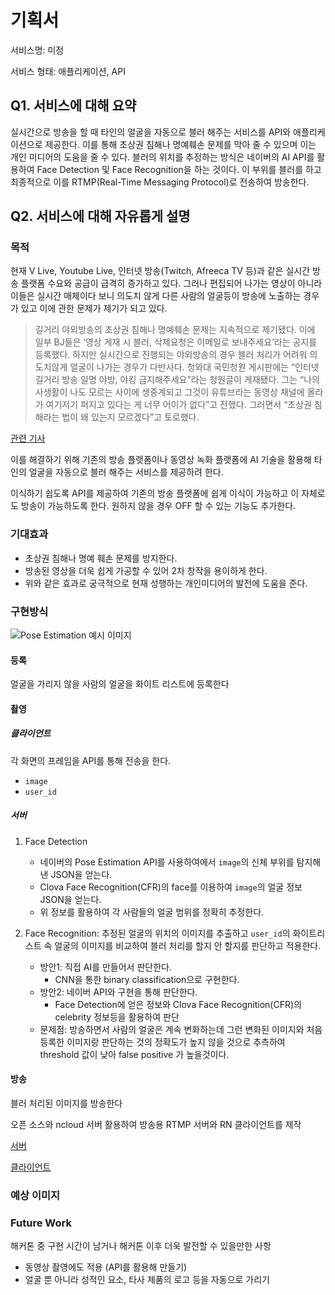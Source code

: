 # 기획서

서비스명: 미정

서비스 형태: 애플리케이션, API

## Q1. 서비스에 대해 요약

실시간으로 방송을 할 때 타인의 얼굴을 자동으로 블러 해주는 서비스를 API와 애플리케이션으로 제공한다. 이를 통해 초상권 침해나 명예훼손 문제를 막아 줄 수 있으며 이는 개인 미디어의 도움을 줄 수 있다. 블러의 위치를 추정하는 방식은 네이버의 AI API를 활용하여 Face Detection 및 Face Recognition을 하는 것이다. 이 부위를 블러를 하고 최종적으로 이를 RTMP(Real-Time Messaging Protocol)로 전송하여 방송한다.

## Q2. 서비스에 대해 자유롭게 설명

### 목적

현재 V Live, Youtube Live, 인터넷 방송(Twitch, Afreeca TV 등)과 같은 실시간 방송 플랫폼 수요와 공급이 급격히 증가하고 있다. 그러나 편집되어 나가는 영상이 아니라 이들은 실시간 매체이다 보니 의도치 않게 다른 사람의 얼굴등이 방송에 노출하는 경우가 있고 이에 관한 문제가 제기가 되고 있다.

> 길거리 야외방송의 초상권 침해나 명예훼손 문제는 지속적으로 제기됐다. 이에 일부 BJ들은 ‘영상 게재 시 블러, 삭제요청은 이메일로 보내주세요’라는 공지를 등록했다. 하지만 실시간으로 진행되는 야외방송의 경우 블러 처리가 어려워 의도치않게 얼굴이 나가는 경우가 다반사다.
> 청와대 국민청원 게시판에는 “인터넷 길거리 방송 일명 야방, 야킹 금지해주세요”라는 청원글이 게재됐다. 그는 “나의 사생활이 나도 모르는 사이에 생중계되고 그것이 유튜브라는 동영상 채널에 올라가 여기저기 퍼지고 있다는 게 너무 어이가 없다”고 전했다. 그러면서 “초상권 침해라는 법이 왜 있는지 모르겠다”고 토로했다.

[관련 기사](http://moneys.mt.co.kr/news/mwView.php?no=2019112616538075933&code=w1602&MRN)

이를 해결하기 위해 기존의 방송 플랫폼이나 동영상 녹화 플랫폼에 AI 기술을 활용해 타인의 얼굴을 자동으로 블러 해주는 서비스를 제공하려 한다.

이식하기 쉽도록 API를 제공하여 기존의 방송 플랫폼에 쉽게 이식이 가능하고 이 자체로도 방송이 가능하도록 한다. 원하지 않을 경우 OFF 할 수 있는 기능도 추가한다.

### 기대효과

- 초상권 침해나 명예 훼손 문제를 방지한다.
- 방송된 영상을 더욱 쉽게 가공할 수 있어 2차 창작을 용이하게 한다.
- 위와 같은 효과로 궁극적으로 현재 성행하는 개인미디어의 발전에 도움을 준다.

### 구현방식

![Pose Estimation 예시 이미지](https://xv-ncloud.pstatic.net/images/service/aiService/poseEsimation-1.xl.png)

#### 등록

얼굴을 가리지 않을 사람의 얼굴을 화이트 리스트에 등록한다

#### 촬영

##### 클라이언트

각 화면의 프레임을 API를 통해 전송을 한다.

- `image`
- `user_id`

##### 서버

1. Face Detection
   - 네이버의 Pose Estimation API를 사용하여에서 `image`의 신체 부위를 탐지해낸 JSON을 얻는다.
   - Clova Face Recognition(CFR)의 face를 이용하여 `image`의 얼굴 정보 JSON을 얻는다.
   - 위 정보를 활용하여 각 사람들의 얼굴 범위를 정확히 추정한다.

2. Face Recognition: 추정된 얼굴의 위치의 이미지를 추출하고 `user_id`의 화이트리스트 속 얼굴의 이미지를 비교하여 블러 처리를 할지 안 할지를 판단하고 적용한다.
   - 방안1: 직접 AI를 만들어서 판단한다.
     - CNN을 통한 binary classification으로 구현한다.
   - 방안2: 네이버 API와 구현을 통해 판단한다.
     - Face Detection에 얻은 정보와 Clova Face Recognition(CFR)의 celebrity 정보등을 활용하여 판단
   - 문제점: 방송하면서 사람의 얼굴은 계속 변화하는데 그런 변화된 이미지와 처음 등록한 이미지랑 판단하는 것의 정확도가 높지 않을 것으로 추측하여 threshold 값이 낮아 false positive 가 높을것이다.

#### 방송

블러 처리된 이미지를 방송한다

오픈 소스와 ncloud 서버 활용하여 방송용 RTMP 서버와 RN 클라이언트를 제작

[서버](https://github.com/illuspas/Node-Media-Server)

[클라이언트](https://github.com/NodeMedia/react-native-nodemediaclient)

### 예상 이미지

### Future Work

해커톤 중 구현 시간이 남거나
해커톤 이후 더욱 발전할 수 있을만한 사항

- 동영상 촬영에도 적용 (API를 활용해 만들기)
- 얼굴 뿐 아니라 성적인 요소, 타사 제품의 로고 등을 자동으로 가리기
